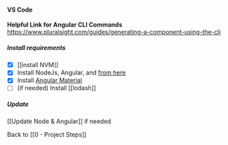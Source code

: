 #### VS Code
**Helpful Link for Angular CLI Commands**
<https://www.pluralsight.com/guides/generating-a-component-using-the-cli>
##### Install requirements
- [x] [[install NVM]]
- [x] Install NodeJs, Angular, and [from here](https://docs.google.com/document/d/1tVy1U7zdcvKKFOJ-OWY6wCle3-ts72Z7arhPSV35mUk/edit?usp=sharing)
- [x] Install [Angular Material](https://docs.google.com/document/d/1gAoOr9fnfV8Tz4kxhtSCgs6lo7noy9gTRZGZVTpR_FY/edit)
- [ ] (if needed) Install [[lodash]]
##### Update
[[Update Node & Angular]] if needed

Back to [[0 - Project Steps]]